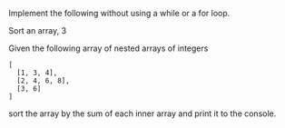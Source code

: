 Implement the following without using a while or a for loop.

Sort an array, 3

Given the following array of nested arrays of integers
```
[
  [1, 3, 4],
  [2, 4, 6, 8],
  [3, 6]
]
```
sort the array by the sum of each inner array and print it to the console.
